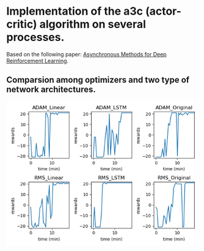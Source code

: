 # Implementation of the a3c (actor-critic) algorithm on several processes.
Based on the following paper: [Asynchronous Methods for Deep Reinforcement Learning](https://arxiv.org/abs/1602.01783).<br>
## Comparsion among optimizers and two type of network architectures.<br>
![alt text](https://github.com/Yairz1/pong_a3c/blob/master/data/myplot.png?raw=true)

